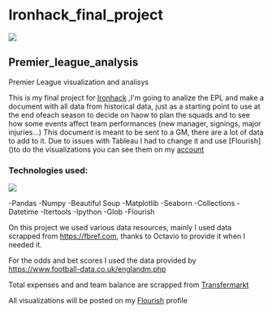 # Ironhack_final_project
![](https://www.mundodeportivo.com/r/GODO/MD/p7/Futbol/Imagenes/2020/05/31/Recortada/9c6eeac1fa434362b57c86c83d36c1a6-kN8--980x554@MundoDeportivo-Web.jpg)


## Premier_league_analysis



Premier League visualization and analisys








This is my final project for [Ironhack](https://www.ironhack.com/es) ,I'm going to analize the EPL and make a document with all data from historical data, just as a starting point to use at the end ofeach season to decide on haow to plan the squads and to see how some events affect team performances (new manager, signings, major injuries...)
This document is meant to be sent to a GM, there are a lot of data to add to it.
Due to issues with Tableau I had to change it and use [Flourish] ()to do the visualizations you can see them on my [account]()







### Technologies used:
![](https://resources.premierleague.com/premierleague/photo/2020/09/11/3052bf5d-3e41-4ead-bdd9-16259804e3d9/PL_ATHEM_COVER_2020_1C_WEB_BANNER_HD_RGB.jpg)

-Pandas
-Numpy
-Beautiful Soup
-Matplotlib
-Seaborn
-Collections
-Datetime
-Itertools
-Ipython
-Glob
-Flourish



On this project we used various data resources, mainly I used data scrapped from https://fbref.com, thanks to Octavio to provide it when I needed it.

For the odds and bet scores I used the data provided by https://www.football-data.co.uk/englandm.php

Total expenses and and team balance are scrapped from [Transfermarkt](https://www.transfermarkt.com/premier-league/einnahmenausgaben/wettbewerb/GB1/plus/0?ids=a&sa=&saison_id=2000&saison_id_bis=2019&nat=&pos=&altersklasse=&w_s=&leihe=&intern=0)


All visualizations will be posted on my [Flourish]() profile
